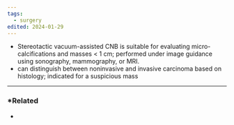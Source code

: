 ```yaml
---
tags:
  - surgery
edited: 2024-01-29
---
```

- Stereotactic vacuum-assisted CNB is suitable for evaluating micro-calcifications and masses < 1 cm; performed under image guidance using sonography, mammography, or MRI.
- can distinguish between noninvasive and invasive carcinoma based on histology; indicated for a suspicious mass

---
### *Related
- 